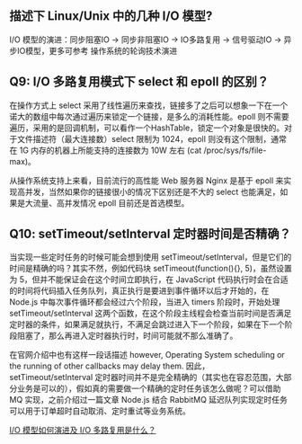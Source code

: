 ## 描述下 Linux/Unix 中的几种 I/O 模型?

I/O 模型的演进：同步阻塞IO -> 同步非阻塞IO -> IO多路复用 -> 信号驱动IO -> 异步IO模型，更多可参考 操作系统的轮询技术演进

## Q9: I/O 多路复用模式下 select 和 epoll 的区别？
在操作方式上 select 采用了线性遍历来查找，链接多了之后可以想象一下在一个诺大的数组中每次通过遍历来锁定一个链接，是多么的消耗性能。epoll 则不需要遍历，采用的是回调机制，可以看作一个HashTable，锁定一个对象是很快的。对于文件描述符（最大连接数）select 限制为 1024，epoll 则没有这个限制，通常在 1G 内存的机器上所能支持的连接数为 10W 左右 (cat /proc/sys/fs/file-max)。

从操作系统支持上来看，目前流行的高性能 Web 服务器 Nginx 是基于 epoll 来实现高并发，当然如果你的链接很小的情况下区别还是不大的 select 也能满足，如果是大流量、高并发情况 epoll 目前还是首选模型。

## Q10: setTimeout/setInterval 定时器时间是否精确？
当实现一些定时任务的时候可能会想到使用 setTimeout/setInterval，但是它们的时间是精确的吗？其实不然，例如代码块 setTimeout(function(){}, 5)，虽然设置为 5，但并不能保证会在这个时间立即执行，在 JavaScript 代码执行时会在合适的时间将代码插入任务队列，真正执行是要进到事件循环以后才开始的，在 Node.js 中每次事件循环都会经过六个阶段，当进入 timers 阶段时，开始处理 setTimeout/setInterval 这两个函数，在这个阶段主线程会检查当前时间是否满足定时器的条件，如果满足就执行，不满足会跳过进入下一个阶段，如果在下一个阶段阻塞了，那么再进入定时器执行时，时间可能就不那么准确了。

在官网介绍中也有这样一段话描述 however, Operating System scheduling or the running of other callbacks may delay them. 因此，setTimeout/setInterval 定时器时间并不是完全精确的（其实也在容忍范围，大部分业务是可以的），假如真的需要做一个精确的定时任务该怎么做呢？可以借助 MQ 实现，之前介绍过一篇文章 Node.js 结合 RabbitMQ 延迟队列实现定时任务 可以用于订单超时自动取消、定时重试等业务系统。


[I/O 模型如何演进及 I/O 多路复用是什么？](https://mp.weixin.qq.com/s/t8pH3xqPS5CiuyaUx-8wcA)
